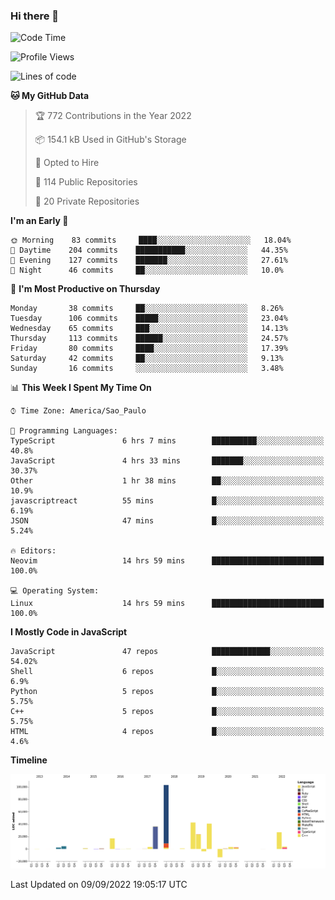 ### Hi there 👋

<!--START_SECTION:waka-->
![Code Time](http://img.shields.io/badge/Code%20Time-4%2C031%20hrs%2047%20mins-blue)

![Profile Views](http://img.shields.io/badge/Profile%20Views-0-blue)

![Lines of code](https://img.shields.io/badge/From%20Hello%20World%20I%27ve%20Written-299%20Thousand%20lines%20of%20code-blue)

**🐱 My GitHub Data** 

> 🏆 772 Contributions in the Year 2022
 > 
> 📦 154.1 kB Used in GitHub's Storage 
 > 
> 💼 Opted to Hire
 > 
> 📜 114 Public Repositories 
 > 
> 🔑 20 Private Repositories  
 > 
**I'm an Early 🐤** 

```text
🌞 Morning    83 commits     ████░░░░░░░░░░░░░░░░░░░░░   18.04% 
🌆 Daytime    204 commits    ███████████░░░░░░░░░░░░░░   44.35% 
🌃 Evening    127 commits    ███████░░░░░░░░░░░░░░░░░░   27.61% 
🌙 Night      46 commits     ██░░░░░░░░░░░░░░░░░░░░░░░   10.0%

```
📅 **I'm Most Productive on Thursday** 

```text
Monday       38 commits     ██░░░░░░░░░░░░░░░░░░░░░░░   8.26% 
Tuesday      106 commits    █████░░░░░░░░░░░░░░░░░░░░   23.04% 
Wednesday    65 commits     ███░░░░░░░░░░░░░░░░░░░░░░   14.13% 
Thursday     113 commits    ██████░░░░░░░░░░░░░░░░░░░   24.57% 
Friday       80 commits     ████░░░░░░░░░░░░░░░░░░░░░   17.39% 
Saturday     42 commits     ██░░░░░░░░░░░░░░░░░░░░░░░   9.13% 
Sunday       16 commits     ░░░░░░░░░░░░░░░░░░░░░░░░░   3.48%

```


📊 **This Week I Spent My Time On** 

```text
⌚︎ Time Zone: America/Sao_Paulo

💬 Programming Languages: 
TypeScript               6 hrs 7 mins        ██████████░░░░░░░░░░░░░░░   40.8% 
JavaScript               4 hrs 33 mins       ███████░░░░░░░░░░░░░░░░░░   30.37% 
Other                    1 hr 38 mins        ██░░░░░░░░░░░░░░░░░░░░░░░   10.9% 
javascriptreact          55 mins             █░░░░░░░░░░░░░░░░░░░░░░░░   6.19% 
JSON                     47 mins             █░░░░░░░░░░░░░░░░░░░░░░░░   5.24%

🔥 Editors: 
Neovim                   14 hrs 59 mins      █████████████████████████   100.0%

💻 Operating System: 
Linux                    14 hrs 59 mins      █████████████████████████   100.0%

```

**I Mostly Code in JavaScript** 

```text
JavaScript               47 repos            █████████████░░░░░░░░░░░░   54.02% 
Shell                    6 repos             █░░░░░░░░░░░░░░░░░░░░░░░░   6.9% 
Python                   5 repos             █░░░░░░░░░░░░░░░░░░░░░░░░   5.75% 
C++                      5 repos             █░░░░░░░░░░░░░░░░░░░░░░░░   5.75% 
HTML                     4 repos             █░░░░░░░░░░░░░░░░░░░░░░░░   4.6%

```


**Timeline**

![Chart not found](https://raw.githubusercontent.com/jampow/jampow/master/charts/bar_graph.png) 


 Last Updated on 09/09/2022 19:05:17 UTC
<!--END_SECTION:waka-->
